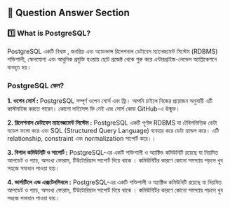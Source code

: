 ## **📂 Question Answer Section**

### 1️⃣ **What is PostgreSQL?**
PostgreSQL একটি বিশ্বস্ত , জনপ্রিয় এবং অ্যাডভান্স রিলেশনাল ডেটাবেস ম্যানেজমেন্ট সিস্টেম (RDBMS)
শক্তিশালী, স্কেলযোগ্য এবং আধুনিক প্রযুক্তি হওয়ায় ছোট প্রজেক্ট থেকে শুরু করে এন্টারপ্রাইজ-লেভেল অ্যাপ্লিকেশনে ব্যবহৃত হয়।
###  **PostgreSQL কেন?**
**1. ওপেন সোর্স :**
PostgreSQL সম্পূর্ণ ওপেন সোর্স এবং ফ্রি। আপনি চাইলে নিজের প্রয়োজন অনুযায়ী এটি কাস্টমাইজ করতে পারেন। কোনো লাইসেন্স ফি নেই এবং সোর্স কোড GitHub-এ উন্মুক্ত।

**2. রিলেশনাল ডেটাবেস ম্যানেজমেন্ট সিস্টেম :**
PostgreSQL একটি পূর্ণাঙ্গ RDBMS যা টেবিলভিত্তিক ডেটা মডেল ফলো করে এবং SQL (Structured Query Language) ব্যবহার করে ডেটা হ্যান্ডল করে। এটি relationship, constraint এবং normalization সাপোর্ট করে।।

**3. বিশাল কমিউনিটি ও সাপোর্ট :**
PostgreSQL-এর একটি শক্তিশালী ও অ্যাক্টিভ কমিউনিটি রয়েছে যা নিয়মিত আপডেট ও প্যাচ, অসংখ্য ফোরাম, টিউটোরিয়াল সাপোর্ট  দিয়ে থাকে । কমিউনিটির কারণে কোনো সমস্যায় পড়লে খুব সহজে সমাধান পাওয়া যায়।

**4. ভার্সাটিলে এন্ড এক্সটেনসিবলে :**
PostgreSQL-এর একটি শক্তিশালী ও অ্যাক্টিভ কমিউনিটি রয়েছে যা নিয়মিত আপডেট ও প্যাচ, অসংখ্য ফোরাম, টিউটোরিয়াল সাপোর্ট  দিয়ে থাকে । কমিউনিটির কারণে কোনো সমস্যায় পড়লে খুব সহজে সমাধান পাওয়া যায়।

